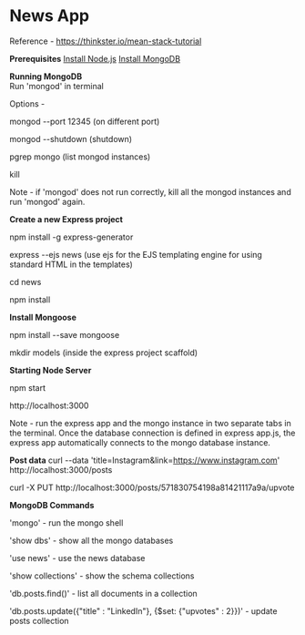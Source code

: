 # News App 

Reference - https://thinkster.io/mean-stack-tutorial

<b>Prerequisites</b>
<a href="https://nodejs.org/en/">Install Node.js</a>
<a href="https://docs.mongodb.org/manual/tutorial/install-mongodb-on-os-x/">Install MongoDB</a>

<b>Running MongoDB</b> <br>
Run 'mongod' in terminal

Options -

  mongod --port 12345 (on different port)
  
  mongod --shutdown (shutdown)
  
  pgrep mongo (list mongod instances)
  
  kill <mongod process ID>
  
Note - if 'mongod' does not run correctly, kill all the mongod instances and run 'mongod' again.


<b>Create a new Express project</b>

npm install -g express-generator

express --ejs news  (use ejs for the EJS templating engine for using standard HTML in the templates)

cd news

npm install


<b>Install Mongoose</b>

npm install --save mongoose

mkdir models (inside the express project scaffold)


<b>Starting Node Server</b>

npm start

http://localhost:3000


Note - run the express app and the mongo instance in two separate tabs in the terminal. 
Once the database connection is defined in express app.js, the express app automatically connects to the mongo database instance.


<b>Post data</b>
curl --data 'title=Instagram&link=https://www.instagram.com' http://localhost:3000/posts

curl -X PUT http://localhost:3000/posts/571830754198a81421117a9a/upvote



<b>MongoDB Commands</b>

'mongo' - run the mongo shell

'show dbs' - show all the mongo databases

'use news' - use the news database 

'show collections' - show the schema collections

'db.posts.find()' - list all documents in a collection

'db.posts.update({"title" : "LinkedIn"}, {$set: {"upvotes" : 2}})' - update posts collection








